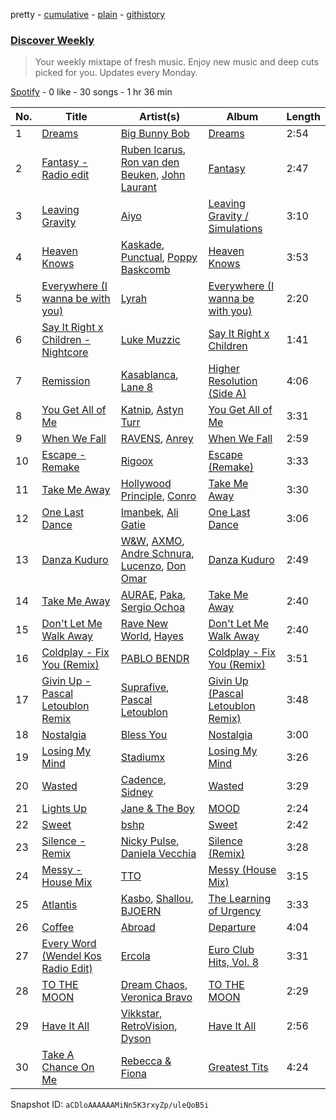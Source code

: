pretty - [cumulative](/playlists/cumulative/37i9dQZEVXcMQ21aVFwcU6.md) - [plain](/playlists/plain/37i9dQZEVXcMQ21aVFwcU6) - [githistory](https://github.githistory.xyz/mdn522/spotify-playlist-archive/blob/main/playlists/plain/37i9dQZEVXcMQ21aVFwcU6)

### [Discover Weekly](https://open.spotify.com/playlist/37i9dQZEVXcMQ21aVFwcU6)

> Your weekly mixtape of fresh music\. Enjoy new music and deep cuts picked for you\. Updates every Monday.

[Spotify](https://open.spotify.com/user/spotify) - 0 like - 30 songs - 1 hr 36 min

| No. | Title | Artist(s) | Album | Length |
|---|---|---|---|---|
| 1 | [Dreams](https://open.spotify.com/track/56h7DGSX5ve5oMl0LpvAj1) | [Big Bunny Bob](https://open.spotify.com/artist/0y6JukYQjnKQcvRltOWUQ9) | [Dreams](https://open.spotify.com/album/7bvYdFMp4ghiI34L5AF1Kt) | 2:54 |
| 2 | [Fantasy \- Radio edit](https://open.spotify.com/track/641R6KoHjJUOX02kvW9hc5) | [Ruben Icarus](https://open.spotify.com/artist/7LnC4FZQDZHB1QL4PRxp5M), [Ron van den Beuken](https://open.spotify.com/artist/2A0sY7UDhv5v4hjvrhTlya), [John Laurant](https://open.spotify.com/artist/1YvKPTZCWaEen5NdFvR2p1) | [Fantasy](https://open.spotify.com/album/2NSNiXa1s973SfyT6qZkri) | 2:47 |
| 3 | [Leaving Gravity](https://open.spotify.com/track/438O99E8Dev9VDDo0O9FMa) | [Aiyo](https://open.spotify.com/artist/6CK2nmnsqef5YFU7ckNTqH) | [Leaving Gravity / Simulations](https://open.spotify.com/album/49dKgcENfdJvQzPDtkWByi) | 3:10 |
| 4 | [Heaven Knows](https://open.spotify.com/track/3TnVOV85DaxEMP02xWbQfH) | [Kaskade](https://open.spotify.com/artist/6TQj5BFPooTa08A7pk8AQ1), [Punctual](https://open.spotify.com/artist/1ocnIbhFWM9bSPrd7Hu4zF), [Poppy Baskcomb](https://open.spotify.com/artist/4STmXOXUF3UieHU46NWLVt) | [Heaven Knows](https://open.spotify.com/album/5k8cHlDuk2szbc6VlPaL5L) | 3:53 |
| 5 | [Everywhere \(I wanna be with you\)](https://open.spotify.com/track/2lh1prYnrU9tL843C6rzSq) | [Lyrah](https://open.spotify.com/artist/5JyKQ4MQ2HkU1n1BYiKMWW) | [Everywhere \(I wanna be with you\)](https://open.spotify.com/album/79PJhpCEtArNZ9paa2jOjw) | 2:20 |
| 6 | [Say It Right x Children \- Nightcore](https://open.spotify.com/track/5xLsCWe2fA4YyX1EtxfxyT) | [Luke Muzzic](https://open.spotify.com/artist/2P4sIQzRSbTjwWLApeXamY) | [Say It Right x Children](https://open.spotify.com/album/5QgZlQYgtMWuGzbaSpr5Ne) | 1:41 |
| 7 | [Remission](https://open.spotify.com/track/0DimYjz6x7zeKsZpXt0Bvg) | [Kasablanca](https://open.spotify.com/artist/297Z0teiCkp5s9eneWROpI), [Lane 8](https://open.spotify.com/artist/27gtK7m9vYwCyJ04zz0kIb) | [Higher Resolution \(Side A\)](https://open.spotify.com/album/7LUegyOtLkGwKalcns60bK) | 4:06 |
| 8 | [You Get All of Me](https://open.spotify.com/track/0BvJvYTy65XrWaVILKVenk) | [Katnip](https://open.spotify.com/artist/2bOcFoSypJcNgs5IaXVKMp), [Astyn Turr](https://open.spotify.com/artist/2By37PSkMs1WNuiTY0CbQl) | [You Get All of Me](https://open.spotify.com/album/568mukvGQSvoEb56ggaOXe) | 3:31 |
| 9 | [When We Fall](https://open.spotify.com/track/2gVY6igQnaFJOd80VPRF44) | [RAVENS](https://open.spotify.com/artist/5EJOD31l44fAT7hPI2rxfs), [Anrey](https://open.spotify.com/artist/7a2a36QkRDDOhyHWkDXYGw) | [When We Fall](https://open.spotify.com/album/4Qa2rTEWHwVGzn9cAGb2a2) | 2:59 |
| 10 | [Escape \- Remake](https://open.spotify.com/track/7dTr8W19jrou3Y8kLDNMU5) | [Rigoox](https://open.spotify.com/artist/3CiRRsAeYdqcxcm0HIggZD) | [Escape \(Remake\)](https://open.spotify.com/album/0kguycQwTZx9MlxcE2p6TV) | 3:33 |
| 11 | [Take Me Away](https://open.spotify.com/track/1j4nN1aIkNkZ0YkX25fjc2) | [Hollywood Principle](https://open.spotify.com/artist/6ldZGvFDjs6KafLouTBHJ9), [Conro](https://open.spotify.com/artist/1BAdSa5cdtCNLbvT7gWmtJ) | [Take Me Away](https://open.spotify.com/album/0fCsGnGCJnWfY3BWur6JS9) | 3:30 |
| 12 | [One Last Dance](https://open.spotify.com/track/07B9SsrBhdpcVBGb7vOKYL) | [Imanbek](https://open.spotify.com/artist/5rGrDvrLOV2VV8SCFVGWlj), [Ali Gatie](https://open.spotify.com/artist/4rTv3Ejc7hKMtmoBOK1B4T) | [One Last Dance](https://open.spotify.com/album/4YYQxEE1F9q99lwD6HEzzJ) | 3:06 |
| 13 | [Danza Kuduro](https://open.spotify.com/track/1z1WFjgfl2W1OaiLeIULmd) | [W&W](https://open.spotify.com/artist/2rTo8KIkBTFjQS7VvaKYQ4), [AXMO](https://open.spotify.com/artist/5QWt56OIzFSPRpD7VeRkbc), [Andre Schnura](https://open.spotify.com/artist/1kVBxbzTGmSjLrr3dPioHK), [Lucenzo](https://open.spotify.com/artist/5bv5RplEOwdCvhq0EILh9E), [Don Omar](https://open.spotify.com/artist/33ScadVnbm2X8kkUqOkC6Z) | [Danza Kuduro](https://open.spotify.com/album/0kl2hBWbTRfLWQ63zqMUG1) | 2:49 |
| 14 | [Take Me Away](https://open.spotify.com/track/6RoNqZrLjRDbUDLimIxs04) | [AURAE](https://open.spotify.com/artist/52rm6vrAD74pgFTHUoakcs), [Paka](https://open.spotify.com/artist/0Dz1fuN2UPTUYlPANyQ6tN), [Sergio Ochoa](https://open.spotify.com/artist/1L2ApNJDbYYik14z6uuMKc) | [Take Me Away](https://open.spotify.com/album/7KojeNQB1ZBcvjKCmbOjaG) | 2:40 |
| 15 | [Don't Let Me Walk Away](https://open.spotify.com/track/073Na1NdyUof5i5A7KEmXs) | [Rave New World](https://open.spotify.com/artist/4ko7cVxrcdvwdRkkmiNcRI), [Hayes](https://open.spotify.com/artist/3Kt54LmUUFohHUBMQyeJnp) | [Don't Let Me Walk Away](https://open.spotify.com/album/6KVr6jN6Vntv8I4ibcNzwf) | 2:40 |
| 16 | [Coldplay \- Fix You \(Remix\)](https://open.spotify.com/track/6I1DvAAtJ8PRaZwxfzFRFr) | [PABLO BENDR](https://open.spotify.com/artist/7fOzsBf1OZoSnthkylZSGU) | [Coldplay \- Fix You \(Remix\)](https://open.spotify.com/album/64dXhfhAUERjt3rX08JLqR) | 3:51 |
| 17 | [Givin Up \- Pascal Letoublon Remix](https://open.spotify.com/track/0xhQazhejGTrcaOD1R5dBE) | [Suprafive](https://open.spotify.com/artist/2louipoTEuHwO4gXQIHAMP), [Pascal Letoublon](https://open.spotify.com/artist/0oXTS2yHUnuji1R7kc9J9a) | [Givin Up \(Pascal Letoublon Remix\)](https://open.spotify.com/album/7IwCHAUZtsFGAwLzNazhIO) | 3:48 |
| 18 | [Nostalgia](https://open.spotify.com/track/4ZuEukSYORnCT1nAH5cBqa) | [Bless You](https://open.spotify.com/artist/0YFOK5sYNqbCJEgD0xOti9) | [Nostalgia](https://open.spotify.com/album/59b3Q9ZOa9TXkCEejcwXCD) | 3:00 |
| 19 | [Losing My Mind](https://open.spotify.com/track/6te56mPuSF2PZAWKSJnTVA) | [Stadiumx](https://open.spotify.com/artist/0DRf6JJDQnRnz0Yp209CmH) | [Losing My Mind](https://open.spotify.com/album/4bWx8TPf6vHXYvKLS1JH9L) | 3:26 |
| 20 | [Wasted](https://open.spotify.com/track/2yOAGHxbYA6la34D6hGlxa) | [Cadence](https://open.spotify.com/artist/2GXTCh27OeQa4ee7fTs1ha), [Sidney](https://open.spotify.com/artist/4nlincxLK6HxbApSH1MCR8) | [Wasted](https://open.spotify.com/album/4GkJJbPmm3jA5vQbuJqdQk) | 3:29 |
| 21 | [Lights Up](https://open.spotify.com/track/5SybdentOX84LjtdbORDcS) | [Jane & The Boy](https://open.spotify.com/artist/3KZ4GEQBp2q7PsRroeprC8) | [MOOD](https://open.spotify.com/album/4JPmgX6BYuywRN6pmdD8Q0) | 2:24 |
| 22 | [Sweet](https://open.spotify.com/track/3Drahwwo6t93GENXoeXZNl) | [bshp](https://open.spotify.com/artist/2RV0VshxVfkduUIHn0PLzJ) | [Sweet](https://open.spotify.com/album/4oML7p2MFYhFE9lrtZhx2G) | 2:42 |
| 23 | [Silence \- Remix](https://open.spotify.com/track/2NKElCfc9RHIf4HvrthjrB) | [Nicky Pulse](https://open.spotify.com/artist/0PnoQs7Ed8Y0RvJGWrqie4), [Daniela Vecchia](https://open.spotify.com/artist/2RmULtlnMKGWCDXPxkNK4z) | [Silence \(Remix\)](https://open.spotify.com/album/4dqGn2LghkydqXwVP24u2U) | 3:28 |
| 24 | [Messy \- House Mix](https://open.spotify.com/track/6u8I64QOsU07d2kFRf7vof) | [TTO](https://open.spotify.com/artist/6ZwMBC1nNUHmgHjL4UAowI) | [Messy \(House Mix\)](https://open.spotify.com/album/7EOhow4iXoc4DXzx10XB5C) | 3:15 |
| 25 | [Atlantis](https://open.spotify.com/track/6CFR1NpsabMPv1hqDPm1qv) | [Kasbo](https://open.spotify.com/artist/1ikID9RZZMvkuBGDWrqajq), [Shallou](https://open.spotify.com/artist/7C3Cbtr2PkH2l4tOGhtCsk), [BJOERN](https://open.spotify.com/artist/7fNc8ClzpuYFYVhBOmD6aN) | [The Learning of Urgency](https://open.spotify.com/album/7uAP4tFWMugcNZOrk5xBED) | 3:33 |
| 26 | [Coffee](https://open.spotify.com/track/0cuvkojX6QbHAdX4f025L3) | [Abroad](https://open.spotify.com/artist/52bjb93yzh8uzbJkO94zft) | [Departure](https://open.spotify.com/album/3IhoPh71TKIxO0px0yrA6C) | 4:04 |
| 27 | [Every Word \(Wendel Kos Radio Edit\)](https://open.spotify.com/track/4GrJ6PbPGbhC7BW9iGYoXV) | [Ercola](https://open.spotify.com/artist/7MocD7vMCHqPu8KV33lSLa) | [Euro Club Hits, Vol\. 8](https://open.spotify.com/album/6pieOjlnJGe6kAkJljUj6r) | 3:31 |
| 28 | [TO THE MOON](https://open.spotify.com/track/64HmwqnMnp8Hna6gkLKYfA) | [Dream Chaos](https://open.spotify.com/artist/3b2q69EvD3tLQDKiYSd5uo), [Veronica Bravo](https://open.spotify.com/artist/3xIHOffeC188QWHIiCaLXr) | [TO THE MOON](https://open.spotify.com/album/340UKThfla2XbE3Hd6xME4) | 2:29 |
| 29 | [Have It All](https://open.spotify.com/track/6hR4plghLBRSbXEf2wNvsX) | [Vikkstar](https://open.spotify.com/artist/3wE6Lb4RCyPMoXsnXV0ZPC), [RetroVision](https://open.spotify.com/artist/6heMlLFM6RDDHRz99uKMqS), [Dyson](https://open.spotify.com/artist/5LWQLBPNcQrzUtg5imjz67) | [Have It All](https://open.spotify.com/album/2YEjMz4R5PEz69Qc5b2LtY) | 2:56 |
| 30 | [Take A Chance On Me](https://open.spotify.com/track/6KJBwR1yrqviwL31XRpu3n) | [Rebecca & Fiona](https://open.spotify.com/artist/6rgEPiKjowlMKZC1DF6W75) | [Greatest Tits](https://open.spotify.com/album/3yZSOcz06tt6XFh5sWGnkI) | 4:24 |

Snapshot ID: `aCDloAAAAAAMiNn5K3rxyZp/uleQoB5i`

